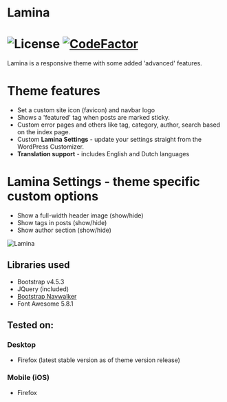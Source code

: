 # Lamina
![License](https://img.shields.io/github/license/pixelateddeveloper/lamina?style=flat-square)
[![CodeFactor](https://www.codefactor.io/repository/github/pixelateddeveloper/lamina/badge)](https://www.codefactor.io/repository/github/canitia/lamina)
==================
Lamina is a responsive theme with some added 'advanced' features.

# Theme features
- Set a custom site icon (favicon) and navbar logo
- Shows a 'featured' tag when posts are marked sticky.
- Custom error pages and others like tag, category, author, search based on the index page.
- Custom **Lamina Settings** - update your settings straight from the WordPress Customizer.
- **Translation support** - includes English and Dutch languages

# Lamina Settings - theme specific custom options
- Show a full-width header image (show/hide)
- Show tags in posts (show/hide)
- Show author section (show/hide)

![Lamina](https://github.com/pixelateddeveloper/lamina/raw/master/screenshot.png)

## Libraries used
- Bootstrap v4.5.3
- JQuery (included)
- [Bootstrap Navwalker](https://github.com/wp-bootstrap/wp-bootstrap-navwalker)
- Font Awesome 5.8.1

## Tested on:

### Desktop
- Firefox (latest stable version as of theme version release)

### Mobile (iOS)
- Firefox
